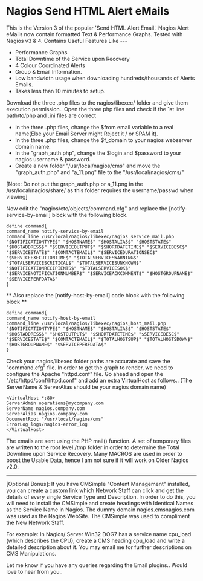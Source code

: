 # Nagios Send HTML Alert eMails

This is the Version 3 of the popular 'Send HTML Alert Email'. Nagios Alert eMails now contain formatted Text & Performance Graphs. Tested with Nagios v3 & 4.
Contains Useful Features Like ---
* Performance Graphs
* Total Downtime of the Service upon Recovery
* 4 Colour Coordinated Alerts
* Group & Email Information.
* Low bandwidth usage when downloading hundreds/thousands of Alerts Emails.
* Takes less than 10 minutes to setup.

Download the three .php files to the nagios/libexec/ folder and give them execution permission..
Open the three php files and check if the 1st line path/to/php and .ini files are correct
* In the three .php files, change the $from email variable to a real name(Else your Email Server might Reject it / or SPAM it).
* In the three .php files, change the $f_domain to your nagios webserver domain name.
* In the "graph_auth.php", change the $login and $password to your nagios username & password.
* Create a new folder "/usr/local/nagios/cms" and move the "graph_auth.php" and "a_11.png" file to the "/usr/local/nagios/cms/"

[Note: Do not put the graph_auth.php or a_11.png in the /usr/local/nagios/share/ as this folder requires the username/passwd when viewing]

Now edit the "nagios/etc/objects/command.cfg" and replace the [notify-service-by-email] block with the following block.
```
define command{
command_name notify-service-by-email
command_line /usr/local/nagios/libexec/nagios_service_mail.php "$NOTIFICATIONTYPE$" "$HOSTNAME$" "$HOSTALIAS$" "$HOSTSTATE$" "$HOSTADDRESS$" "$SERVICEOUTPUT$" "$SHORTDATETIME$" "$SERVICEDESC$" "$SERVICESTATE$" "$CONTACTEMAIL$" "$SERVICEDURATIONSEC$" "$SERVICEEXECUTIONTIME$" "$TOTALSERVICESWARNING$" "$TOTALSERVICESCRITICAL$" "$TOTALSERVICESUNKNOWN$" "$NOTIFICATIONRECIPIENTS$" "$TOTALSERVICESOK$" "$SERVICENOTIFICATIONNUMBER$" "$SERVICEACKCOMMENT$" "$HOSTGROUPNAME$" "$SERVICEPERFDATA$"
}
```
** Also replace the [notify-host-by-email] code block with the following block **

```
define command{
command_name notify-host-by-email
command_line /usr/local/nagios/libexec/nagios_host_mail.php "$NOTIFICATIONTYPE$" "$HOSTNAME$" "$HOSTALIAS$" "$HOSTSTATE$" "$HOSTADDRESS$" "$HOSTOUTPUT$" "$SHORTDATETIME$" "$SERVICEDESC$" "$SERVICESTATE$" "$CONTACTEMAIL$" "$TOTALHOSTSUP$" "$TOTALHOSTSDOWN$" "$HOSTGROUPNAME$" "$SERVICEPERFDATA$"
}
```

Check your nagios/libexec folder paths are accurate and save the "command.cfg" file.
In order to get the graph to render, we need to configure the Apache "httpd.conf" file. Go ahead and open the "/etc/httpd/conf/httpd.conf" and add an extra VirtualHost as follows.. (The ServerName & ServerAlias should be your nagios domain name)

```
<VirtualHost *:80>
ServerAdmin operations@mycompany.com
ServerName nagios.company.com
ServerAlias nagios.company.com
DocumentRoot "/usr/local/nagios/cms"
ErrorLog logs/nagios-error_log
</VirtualHost>
```

The emails are sent using the PHP mail() function. A set of temporary files are written to the root level /tmp folder in order to determine the Total Downtime upon Service Recovery. Many MACROS are used in order to boost the Usable Data, hence I am not sure if it will work on Older Nagios v2.0.

---------------------------------------------------------------------------------
[Optional Bonus]: If you have CMSimple "Content Management" installed, you can create a custom link which Network Staff can click and get the details of every single Service Type and Description. In order to do this, you will need to install the CMSimple and create headings with Identical Names as the Service Name in Nagios. The dummy domain nagios.cmsnagios.com was used as the Nagios WebSite. The CMSimple was used to compliment the New Network Staff.

For example: In Nagios/ Server Win32 DOG7 has a service name cpu_load (which describes the CPU), create a CMS heading cpu_load and write a detailed description about it.
You may email me for further descriptions on CMS Manipulations.

Let me know if you have any queries regarding the Email plugins.. Would love to hear from you.. 

